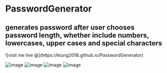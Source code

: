 # PasswordGenerator
<h2>generates password after user chooses password length, whether include numbers, lowercases, upper cases and special characters</h2>
<p>![visit me live @](https://ktung2018.github.io/PasswordGenerator)</p>

![image](https://github.com/ktung2018/PasswordGenerator/assets/35645038/a01f2352-b701-4824-a371-c724f3920807)
![image](https://github.com/ktung2018/PasswordGenerator/assets/35645038/9299841e-9677-47e7-99a4-07fc4b4eb798)
![image](https://github.com/ktung2018/PasswordGenerator/assets/35645038/4890fba0-2d6f-4d67-b787-3ca5e73af182)
![image](https://github.com/ktung2018/PasswordGenerator/assets/35645038/6fc5d489-787c-4054-9b78-c9651e85d4dc)



